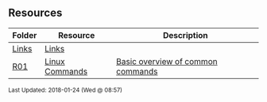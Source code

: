 ## Resources
| Folder | Resource | Description|
 | ------------|------------|------------|
 | [Links](./R01) | [ Links](./R01) |
 | [R01](./R01) | [ Linux Commands ](./R01) | [ Basic overview of common commands](./R01) |

<sup>Last Updated: 2018-01-24 (Wed @ 08:57)</sup>